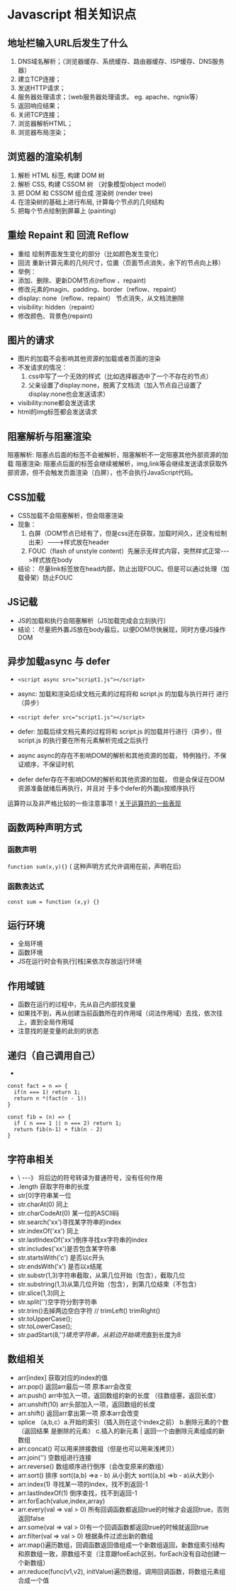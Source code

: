 # Javascript 相关知识点

## 地址栏输入URL后发生了什么
1. DNS域名解析；（浏览器缓存、系统缓存、路由器缓存、ISP缓存、DNS服务器）
2. 建立TCP连接；
3. 发送HTTP请求；
4. 服务器处理请求；（web服务器处理请求。 eg. apache、ngnix等）
5. 返回响应结果；
6. 关闭TCP连接；
7. 浏览器解析HTML；
8. 浏览器布局渲染；

## 浏览器的渲染机制
1. 解析 HTML 标签, 构建 DOM 树 
2. 解析 CSS, 构建 CSSOM 树 （对象模型object model）
3. 把 DOM 和 CSSOM 组合成 渲染树 (render tree) 
4. 在渲染树的基础上进行布局, 计算每个节点的几何结构 
5. 把每个节点绘制到屏幕上 (painting)


## 重绘 Repaint 和 回流 Reflow
* 重绘 绘制界面发生变化的部分（比如颜色发生变化）
* 回流 重新计算元素的几何尺寸，位置（页面节点消失，余下的节点向上移）
* 举例：
* 添加、删除、更新DOM节点(reflow 、repaint) 
* 修改元素的magin、padding、border（reflow、repaint） 
* display: none（reflow、repaint） 节点消失，从文档流删除
* visibility: hidden（repaint） 
* 修改颜色、背景色(repaint)


## 图片的请求
* 图片的加载不会影响其他资源的加载或者页面的渲染
* 不发请求的情况：
  1. css中写了一个无效的样式（比如选择器选中了一个不存在的节点）
  2. 父亲设置了display:none，脱离了文档流（加入节点自己设置了display:none也会发送请求）
* visibility:none都会发送请求
* html的img标签都会发送请求


## 阻塞解析与阻塞渲染
阻塞解析: 阻塞点后面的标签不会被解析，阻塞解析不一定阻塞其他外部资源的加载 
阻塞渲染: 阻塞点后面的标签会继续被解析，img,link等会继续发送请求获取外部资源，但不会触发页面渲染（白屏），也不会执行JavaScript代码。

## CSS加载
* CSS加载不会阻塞解析，但会阻塞渲染
* 现象：
  1. 白屏（DOM节点已经有了，但是css还在获取，加载时间久，还没有绘制出来）--->样式放在header
  2. FOUC（flash of unstyle content）先展示无样式内容，突然样式正常--->样式放在body
* 结论： 尽量link标签放在head内部，防止出现FOUC。但是可以通过处理（加载骨架）防止FOUC

## JS记载
* JS的加载和执行会阻塞解析（JS加载完成会立刻执行）
* 结论： 尽量把外置JS放在body最后，以便DOM尽快展现，同时方便JS操作DOM

## 异步加载async 与 defer
* `<script async src="script1.js"></script>`
* async: 加载和渲染后续文档元素的过程将和 script.js 的加载与执行并行 进行（异步）
* `<script defer src="script1.js"></script>`
* defer: 加载后续文档元素的过程将和 script.js 的加载并行进行（异步），但script.js 的执行要在所有元素解析完成之后执行

* async 
async的存在不影响DOM的解析和其他资源的加载， 特例独行，不保证顺序，不保证时机 
* defer 
defer存在不影响DOM的解析和其他资源的加载， 但是会保证在DOM资源准备就绪后再执行，并且对 于多个defer的外置js按顺序执行

运算符以及非严格比较的一些注意事项！[关于运算符的一些表现](https://zhuanlan.zhihu.com/p/351409061)


## 函数两种声明方式

### 函数声明
`function sum(x,y){}` ( 这种声明方式允许调用在前，声明在后)
### 函数表达式
`const sum = function (x,y) {}`


## 运行环境
* 全局环境 
* 函数环境
* JS在运行时会有执行[栈]来依次存放运行环境

## 作用域链
* 函数在运行的过程中，先从自己内部找变量
* 如果找不到，再从创建当前函数所在的作用域（词法作用域）去找，依次往上，直到全局作用域
* 注意找的是变量的此刻的状态

## 递归（自己调用自己）
* 
```
const fact = n => {
  if(n === 1) return 1;
  return n *(fact(n - 1))
}
```

```
const fib = (n) => {
  if ( n === 1 || n === 2) return 1;
  return fib(n-1) + fib(n - 2)
}
```

## 字符串相关
* \ ---》 将后边的符号转译为普通符号，没有任何作用
* .length  获取字符串的长度
* str[0]字符串某一位
* str.charAt(0) 同上
* str.charCodeAt(0) 某一位的ASCII码
* str.search('xx')寻找某字符串的index
* str.indexOf('xx') 同上
* str.lastIndexOf('xx')倒序寻找xx字符串的index
* str.includes('xx')是否包含某字符串
* str.startsWith('c') 是否以c开头
* str.endsWith('x') 是否以x结尾
* str.substr(1,3)字符串截取，从第几位开始（包含），截取几位
* str.substring(1,3)从第几位开始（包含），到第几位结束（不包含）
* str.slice(1,3)同上
* str.split('')空字符分割字符串
* str.trim()去掉两边空白字符 // trimLeft() trimRight()
* str.toUpperCase();
* str.toLowerCase();
* str.padStart(8,'*')填充字符串，从前边开始填充*直到长度为8


## 数组相关
* arr[index] 获取对应的index的值
* arr.pop() 返回arr最后一项  原本arr会改变
* arr.push() arr中加入一项，返回数组的新的长度 （往数组塞，返回长度）
* arr.unshift(10) arr头部加入一项，返回数组的长度
* arr.shift() 返回arr拿出第一项 原本arr会改变
* splice （a,b,c）a.开始的索引（插入则在这个index之前） b.删除元素的个数（返回结果 是删除的元素） c.插入的新元素 | 返回一个由删除元素组成的新数组
* arr.concat() 可以用来拼接数组（但是也可以用来浅拷贝）
* arr.join('') 空数组进行连接
* arr.reverse() 数组顺序进行倒序（会改变原来的数组）
* arr.sort() 排序 sort((a,b) =>a - b) 从小到大 sort((a,b) =>b - a)从大到小
* arr.index(1) 寻找某一项的index，找不到返回-1
* arr.lastIndexOf(1) 倒序查找，找不到返回-1
* arr.forEach(value,index,array)
* arr.every(val => val > 0) 所有回调函数都返回true的时候才会返回true，否则返回false
* arr.some(val => val > 0)有一个回调函数都返回true的时候就返回true
* arr.filter(val => val > 0) 根据条件过滤出新的数组
* arr.map()遍历数组，回调函数返回值组成一个新数组返回，新数组索引结构和原数组一致，原数组不变（注意跟foeEach区别，forEach没有自动创建一个新数组）
* arr.reduce(func(v1,v2), initValue)遍历数组，调用回调函数，将数组元素组合成一个值